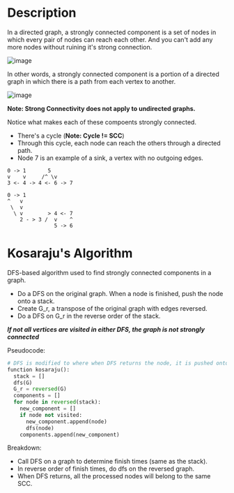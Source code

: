 # Description

In a directed graph, a strongly connected component is a set of nodes in which every pair of nodes can reach each other. And you can't add any more nodes without ruining it's strong connection.

![image](https://github.com/Gnome67/COSC-guides/assets/102388813/56c3a5df-8979-455d-96c5-586dca33f2c1)

In other words, a strongly connected component is a portion of a directed graph in which there is a path from each vertex to another.

![image](https://github.com/Gnome67/COSC-guides/assets/102388813/914d1bde-aa4f-4120-ab59-05421b9c877c)

**Note: Strong Connectivity does not apply to undirected graphs.**

Notice what makes each of these compoents strongly connected.
- There's a cycle (**Note: Cycle != SCC**)
- Through this cycle, each node can reach the others through a directed path.
- Node 7 is an example of a sink, a vertex with no outgoing edges.
```
0 -> 1       5
v    v     /^ \v
3 <- 4 -> 4 <- 6 -> 7
```
```
0 -> 1
^   v
 \  v
  \ v        > 4 <- 7
    2 - > 3 /  v    ^
               5 -> 6
```

# Kosaraju's Algorithm

DFS-based algorithm used to find strongly connected components in a graph.
- Do a DFS on the original graph. When a node is finished, push the node onto a stack.
- Create G_r, a transpose of the original graph with edges reversed.
- Do a DFS on G_r in the reverse order of the stack.

***If not all vertices are visited in either DFS, the graph is not strongly connected***

Pseudocode:
```py
# DFS is modified to where when DFS returns the node, it is pushed onto a stack
function kosaraju():
  stack = []
  dfs(G)
  G_r = reversed(G)
  components = []
  for node in reversed(stack):
    new_component = []
    if node not visited:
      new_component.append(node)
      dfs(node)
    components.append(new_component)
```
Breakdown:
- Call DFS on a graph to determine finish times (same as the stack).
- In reverse order of finish times, do dfs on the reversed graph.
- When DFS returns, all the processed nodes will belong to the same SCC.
